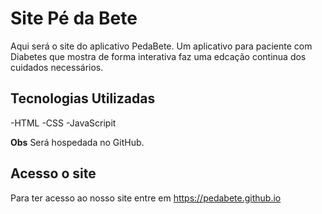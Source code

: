 # Site Pé da Bete
Aqui será o site do aplicativo PedaBete. Um aplicativo para paciente com Diabetes que mostra de forma interativa faz uma edcação continua dos cuidados necessários.


## Tecnologias Utilizadas 

-HTML
-CSS
-JavaScripit

**Obs** Será hospedada no GitHub.

## Acesso o site 
Para ter acesso ao nosso site entre em <https://pedabete.github.io>
